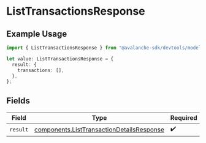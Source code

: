 # ListTransactionsResponse

## Example Usage

```typescript
import { ListTransactionsResponse } from "@avalanche-sdk/devtools/models/operations";

let value: ListTransactionsResponse = {
  result: {
    transactions: [],
  },
};
```

## Fields

| Field                                                                                                  | Type                                                                                                   | Required                                                                                               | Description                                                                                            |
| ------------------------------------------------------------------------------------------------------ | ------------------------------------------------------------------------------------------------------ | ------------------------------------------------------------------------------------------------------ | ------------------------------------------------------------------------------------------------------ |
| `result`                                                                                               | [components.ListTransactionDetailsResponse](../../models/components/listtransactiondetailsresponse.md) | :heavy_check_mark:                                                                                     | N/A                                                                                                    |